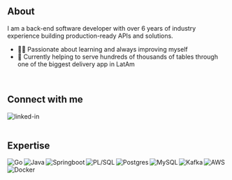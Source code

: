 ## About
I am a back-end software developer with over 6 years of industry experience building production-ready APIs and solutions.

- 🧑‍🎓 Passionate about learning and always improving myself
- 🍔 Currently helping to serve hundreds of thousands of tables through one of the biggest delivery app in LatAm
<br>

## Connect with me
[<img align="left" alt="linked-in" src="https://img.shields.io/badge/linkedin-%230077B5.svg?&style=for-the-badge&logo=linkedin&logoColor=white" />](https://www.linkedin.com/in/matheus-neves1/)
<br>
<br>

## Expertise

<img align="left" alt="Go" src="https://img.shields.io/badge/Go-00ADD8?style=for-the-badge&logo=go&logoColor=white" />
<img align="left" alt="Java" src="https://img.shields.io/badge/Java-ED8B00?style=for-the-badge&logo=java&logoColor=white" />
<img align="left" alt="Springboot" src="https://img.shields.io/badge/Spring_Boot-F2F4F9?style=for-the-badge&logo=spring-boot" />
<img align="left" alt="PL/SQL" src="https://img.shields.io/badge/PLSQL-F80000?style=for-the-badge&logo=oracle&logoColor=black" />
<img align="left" alt="Postgres" src="https://img.shields.io/badge/postgres-%23316192.svg?&style=for-the-badge&logo=postgresql&logoColor=white" />
<img align="left" alt="MySQL" src="https://img.shields.io/badge/MySQL-005C84?style=for-the-badge&logo=mysql&logoColor=white" />
<img align="left" alt="Kafka" src="https://img.shields.io/badge/Apache_Kafka-231F20?style=for-the-badge&logo=apache-kafka&logoColor=white" />
<img align="left" alt="AWS" src="https://img.shields.io/badge/Amazon_AWS-FF9900?style=for-the-badge&logo=amazonaws&logoColor=white" />
<img align="left" alt="Docker" src="https://img.shields.io/badge/Docker-2CA5E0?style=for-the-badge&logo=docker&logoColor=white" />

<br>

